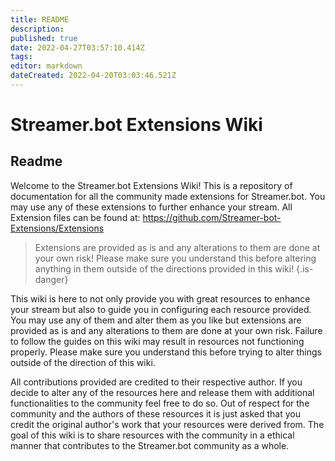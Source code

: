 ```yaml
---
title: README
description: 
published: true
date: 2022-04-27T03:57:10.414Z
tags: 
editor: markdown
dateCreated: 2022-04-20T03:03:46.521Z
---
```


# Streamer.bot Extensions Wiki

## Readme

Welcome to the Streamer.bot Extensions Wiki!  This is a repository of documentation for all the community made extensions for Streamer.bot.  You may use any of these extensions to further enhance your stream.  All Extension files can be found at: https://github.com/Streamer-bot-Extensions/Extensions

> Extensions are provided as is and any alterations to them are done at your own risk!  Please make sure you understand this before altering anything in them outside of the directions provided in this wiki!
{.is-danger}

This wiki is here to not only provide you with great resources to enhance your stream but also to guide you in configuring each resource provided.  You may use any of them and alter them as you like but extensions are provided as is and any alterations to them are done at your own risk. Failure to follow the guides on this wiki may result in resources not functioning properly.  Please make sure you understand this before trying to alter things outside of the direction of this wiki.

All contributions provided are credited to their respective author.  If you decide to alter any of the resources here and release them with additional functionalities to the community feel free to do so.  Out of respect for the community and the authors of these resources it is just asked that you credit the original author's work that your resources were derived from.  The goal of this wiki is to share resources with the community in a ethical manner that contributes to the Streamer.bot community as a whole.
